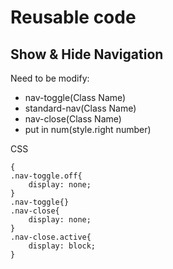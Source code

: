 # Reusable code
## Show & Hide Navigation

Need to be modify:
* nav-toggle(Class Name)
* standard-nav(Class Name)
* nav-close(Class Name)
* put in num(style.right number)

CSS
```
{
.nav-toggle.off{
    display: none;
}
.nav-toggle{}
.nav-close{
    display: none;
}
.nav-close.active{
    display: block;
}
```